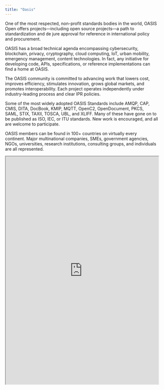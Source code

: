 ```yaml
---
title: "Oasis"
---
```


One of the most respected, non-profit standards bodies in the world, OASIS Open offers projects—including open source projects—a path to standardization and de jure approval for reference in international policy and procurement.

OASIS has a broad technical agenda encompassing cybersecurity, blockchain, privacy, cryptography, cloud computing, IoT, urban mobility, emergency management, content technologies. In fact, any initiative for developing code, APIs, specifications, or reference implementations can find a home at OASIS.

The OASIS community is committed to advancing work that lowers cost, improves efficiency, stimulates innovation, grows global markets, and promotes interoperability. Each project operates independently under industry-leading process and clear IPR policies. 

Some of the most widely adopted OASIS Standards include AMQP, CAP, CMIS, DITA, DocBook, KMIP, MQTT, OpenC2, OpenDocument, PKCS, SAML, STIX, TAXII, TOSCA, UBL, and XLIFF. Many of these have gone on to be published as ISO, IEC, or ITU standards. New work is encouraged, and all are welcome to participate.

OASIS members can be found in 100+ countries on virtually every continent. Major multinational companies, SMEs, government agencies, NGOs, universities, research institutions, consulting groups, and individuals are all represented.

<iframe height="750" width="100%" src="https://ewelton.github.io/ktest/wiki.html#Oasis"></iframe>
